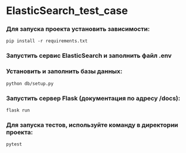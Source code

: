 # ElasticSearch_test_case


### Для запуска проекта установить зависимости:
    pip install -r requirements.txt

### Запустить сервис ElasticSearch и заполнить файл .env

### Установить и заполнить базы данных:
    python db/setup.py

### Запустить сервер Flask (документация по адресу /docs):
    flask run

### Для запуска тестов, используйте команду в директории проекта:
    pytest